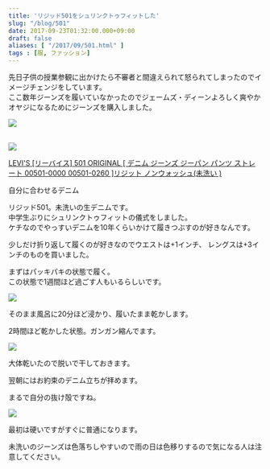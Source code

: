 ```yaml
---
title: 'リジッド501をシュリンクトゥフィットした'
slug: "/blog/501"
date: 2017-09-23T01:32:00.000+09:00
draft: false
aliases: [ "/2017/09/501.html" ]
tags : [服, ファッション]
---
```


先日子供の授業参観に出かけたら不審者と間違えられて怒られてしまったのでイメージチェンジをしています。  
ここ数年ジーンズを履いていなかったのでジェームズ・ディーンよろしく爽やかオヤジになるためにジーンズを購入しました。  
  

[![](https://4.bp.blogspot.com/-f8WY6UMBXu8/Wfaloa9_FII/AAAAAAAAAIc/dUtaUIUTZXcWnU5dlmeQg0G0GNwVhHzsQCLcBGAs/s320/P_20170904_151703.jpg)](https://4.bp.blogspot.com/-f8WY6UMBXu8/Wfaloa9_FII/AAAAAAAAAIc/dUtaUIUTZXcWnU5dlmeQg0G0GNwVhHzsQCLcBGAs/s1600/P_20170904_151703.jpg)

  
  

[  
![](https://images-fe.ssl-images-amazon.com/images/I/41t1U3YABlL._SL75_.jpg)](https://www.amazon.co.jp/exec/obidos/ASIN/B00J068DAE/5an0-22/)

[LEVI'S \[リーバイス\] 501 ORIGINAL \[ デニム ジーンズ ジーパン パンツ ストレート 00501-0000 00501-0260 \]リジット ノンウォッシュ(未洗い )](https://www.amazon.co.jp/exec/obidos/ASIN/B00J068DAE/5an0-22/)

自分に合わせるデニム

リジッド501。未洗いの生デニムです。  
中学生ぶりにシュリンクトゥフィットの儀式をしました。  
ケチなのでやっすいデニムを10年くらいかけて履きつぶすのが好きなんです。  
  
少しだけ折り返して履くのが好きなのでウエストは+1インチ、 レングスは+3インチのものを買いました。  
  
まずはパッキパキの状態で履く。  
この状態で1週間ほど過ごす人もいるらしいです。  

[![](https://4.bp.blogspot.com/-QtiPkhdV93U/WfamNC0-TEI/AAAAAAAAAIk/fGhWzgLWg1Ij7Q3VOPAp22Z0ISiqVWCcgCLcBGAs/s320/21325945_1210971645676185_130609321_n.jpg)](https://4.bp.blogspot.com/-QtiPkhdV93U/WfamNC0-TEI/AAAAAAAAAIk/fGhWzgLWg1Ij7Q3VOPAp22Z0ISiqVWCcgCLcBGAs/s1600/21325945_1210971645676185_130609321_n.jpg)

  

  

そのまま風呂に20分ほど浸かり、履いたまま乾かします。

2時間ほど乾かした状態。ガンガン縮んでます。  

[![](https://1.bp.blogspot.com/-NiNOgr6xv5c/WfamRBi7UlI/AAAAAAAAAIo/EwENexqiJf0rttNlcHXU-B7PxF-rJMiNwCLcBGAs/s320/21325999_1210971622342854_1216163631_n.jpg)](https://1.bp.blogspot.com/-NiNOgr6xv5c/WfamRBi7UlI/AAAAAAAAAIo/EwENexqiJf0rttNlcHXU-B7PxF-rJMiNwCLcBGAs/s1600/21325999_1210971622342854_1216163631_n.jpg)

  

  

大体乾いたので脱いで干しておきます。

  

翌朝にはお約束のデニム立ちが拝めます。

まるで自分の抜け殻ですね。  
  

[![](https://3.bp.blogspot.com/-vL9ExlxDrZY/WfamaLylG3I/AAAAAAAAAIs/Qyk2Nqh9PncAfPL5MZtydwHQOTPa-o9wwCLcBGAs/s320/IMG_20170905_102224.jpg)](https://3.bp.blogspot.com/-vL9ExlxDrZY/WfamaLylG3I/AAAAAAAAAIs/Qyk2Nqh9PncAfPL5MZtydwHQOTPa-o9wwCLcBGAs/s1600/IMG_20170905_102224.jpg)

  

  

最初は硬いですがすぐに普通になります。

未洗いのジーンズは色落ちしやすいので雨の日は色移りするので気になる人は注意してください。